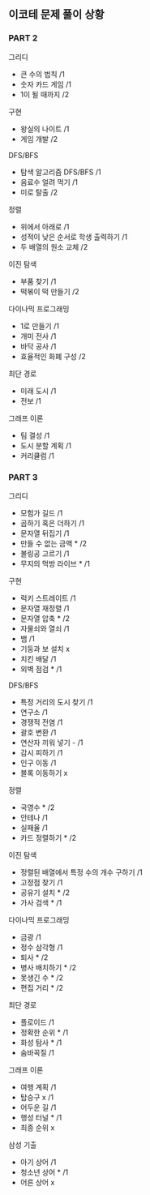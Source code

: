 
## 이코테 문제 풀이 상황
### PART 2
그리디
- 큰 수의 법칙 /1
- 숫자 카드 게임 /1
- 1이 될 때까지 /2

구현
- 왕실의 나이트 /1
- 게임 개발 /2

DFS/BFS
- 탐색 알고리즘 DFS/BFS /1
- 음료수 얼려 먹기 /1
- 미로 탈출 /2

정렬
- 위에서 아래로 /1
- 성적이 낮은 순서로 학생 출력하기 /1
- 두 배열의 원소 교체 /2

이진 탐색
- 부품 찾기 /1
- 떡볶이 떡 만들기 /2

다이나믹 프로그래밍
- 1로 만들기 /1
- 개미 전사 /1
- 바닥 공사 /1
- 효율적인 화폐 구성 /2

최단 경로
- 미래 도시 /1
- 전보 /1

그래프 이론
- 팀 결성 /1
- 도시 분할 계획 /1
- 커리큘럼 /1


### PART 3
그리디
- 모험가 길드 /1
- 곱하기 혹은 더하기 /1
- 문자열 뒤집기 /1
- 만들 수 없는 금액 * /2
- 볼링공 고르기 /1
- 무지의 먹방 라이브 * /1

구현
- 럭키 스트레이트 /1
- 문자열 재정렬 /1
- 문자열 압축 * /2
- 자물쇠와 열쇠 /1
- 뱀 /1
- 기둥과 보 설치 x
- 치킨 배달 /1
- 외벽 점검 * /1

DFS/BFS
- 특정 거리의 도시 찾기 /1
- 연구소 /1
- 경쟁적 전염 /1
- 괄호 변환 /1
- 연산자 끼워 넣기 - /1
- 감시 피하기 /1
- 인구 이동 /1
- 블록 이동하기 x

정렬
- 국영수 * /2
- 안테나 /1
- 실패율 /1
- 카드 정렬하기 * /2

이진 탐색
- 정렬된 배열에서 특정 수의 개수 구하기 /1
- 고정점 찾기 /1
- 공유기 설치 * /2
- 가사 검색 * /1

다이나믹 프로그래밍
- 금광 /1
- 정수 삼각형 /1
- 퇴사 * /2
- 병사 배치하기 * /2
- 못생긴 수 * /2
- 편집 거리 * /2

최단 경로
- 플로이드 /1
- 정확한 순위 * /1
- 화성 탐사 * /1
- 숨바꼭질 /1

그래프 이론
- 여행 계획 /1
- 탑승구 x /1
- 어두운 길 /1
- 행성 터널 * /1
- 최종 순위 x

삼성 기출
- 아기 상어 /1
- 청소년 상어 * /1
- 어른 상어 x
